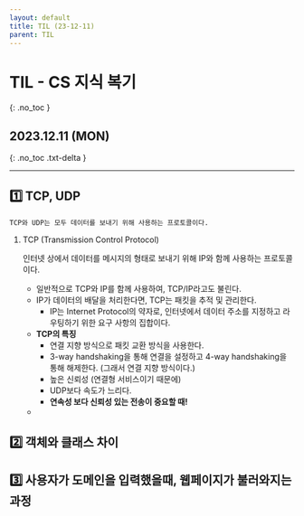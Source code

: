```yaml
---
layout: default
title: TIL (23-12-11)
parent: TIL
---
```


# TIL - CS 지식 복기
{: .no_toc }

## 2023.12.11 (MON)
{: .no_toc .txt-delta }

---

## 1️⃣ TCP, UDP
    TCP와 UDP는 모두 데이터를 보내기 위해 사용하는 프로토콜이다.

1. TCP (Transmission Control Protocol)

    인터넷 상에서 데이터를 메시지의 형태로 보내기 위해 IP와 함께 사용하는 프로토콜이다.

    - 일반적으로 TCP와 IP를 함께 사용하여, TCP/IP라고도 불린다.
    - IP가 데이터의 배달을 처리한다면, TCP는 패킷을 추적 및 관리한다.
      - IP는 Internet Protocol의 약자로, 인터넷에서 데이터 주소를 지정하고 라우팅하기 위한 요구 사항의 집합이다.
    - **TCP의 특징**
      - 연결 지향 방식으로 패킷 교환 방식을 사용한다.
      - 3-way handshaking을 통해 연결을 설정하고 4-way handshaking을 통해 해제한다. (그래서 연결 지향 방식이다.)
      - 높은 신뢰성 (연결형 서비스이기 때문에)
      - UDP보다 속도가 느리다.
      - **연속성 보다 신뢰성 있는 전송이 중요할 때!**
    - 


## 2️⃣ 객체와 클래스 차이  


## 3️⃣ 사용자가 도메인을 입력했을때, 웹페이지가 불러와지는 과정  